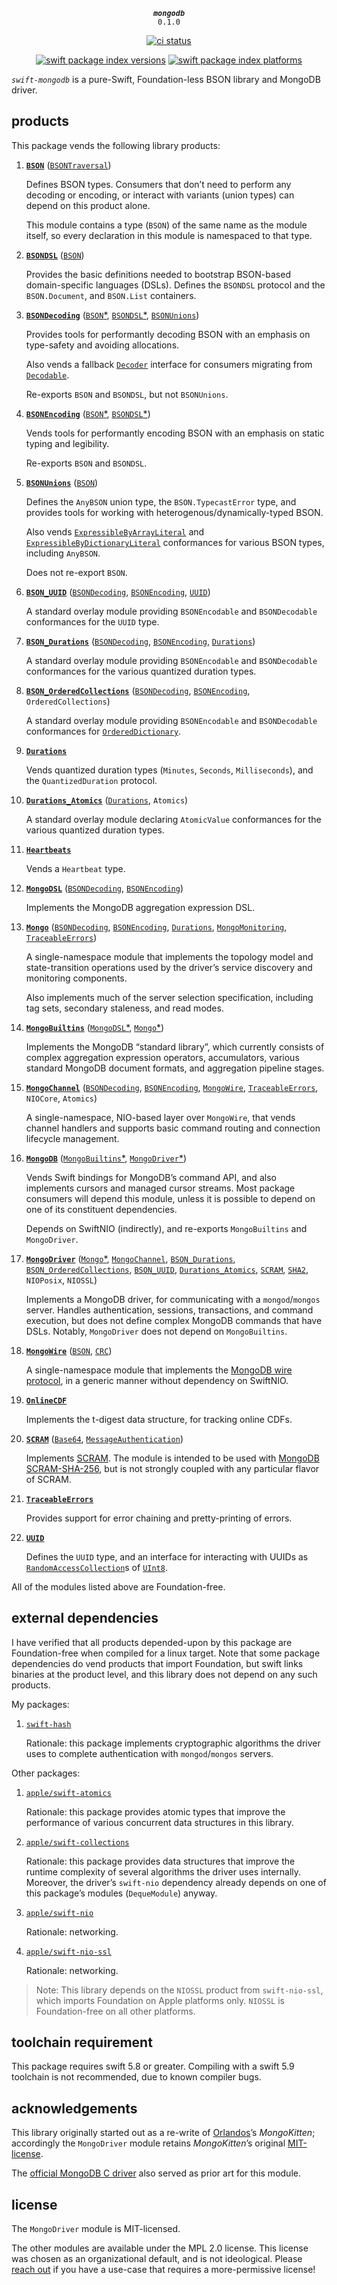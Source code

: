 <div align="center">
  
***`mongodb`***<br>`0.1.0`

[![ci status](https://github.com/kelvin13/swift-mongodb/actions/workflows/build.yml/badge.svg)](https://github.com/kelvin13/swift-mongodb/actions/workflows/build.yml)

[![swift package index versions](https://img.shields.io/endpoint?url=https%3A%2F%2Fswiftpackageindex.com%2Fapi%2Fpackages%2Fkelvin13%2Fswift-mongodb%2Fbadge%3Ftype%3Dswift-versions)](https://swiftpackageindex.com/kelvin13/swift-mongodb)
[![swift package index platforms](https://img.shields.io/endpoint?url=https%3A%2F%2Fswiftpackageindex.com%2Fapi%2Fpackages%2Fkelvin13%2Fswift-mongodb%2Fbadge%3Ftype%3Dplatforms)](https://swiftpackageindex.com/kelvin13/swift-mongodb)

</div>

*`swift-mongodb`* is a pure-Swift, Foundation-less BSON library and MongoDB driver.

## products

This package vends the following library products:

1.  [**`BSON`**](Sources/BSON) ([`BSONTraversal`](Sources/BSONTraversal))

    Defines BSON types. Consumers that don’t need to perform any decoding or encoding, or interact with variants (union types) can depend on this product alone.

    This module contains a type (`BSON`) of the same name as the module itself, so every declaration in this module is namespaced to that type.

1.  [**`BSONDSL`**](Sources/BSONDSL) ([`BSON`](Sources/BSON))

    Provides the basic definitions needed to bootstrap BSON-based domain-specific languages (DSLs). Defines the `BSONDSL` protocol and the `BSON.Document`, and `BSON.List` containers.

1.  [**`BSONDecoding`**](Sources/BSONDecoding) ([`BSON`*](Sources/BSON), [`BSONDSL`*](Sources/BSONDSL), [`BSONUnions`](Sources/BSONUnions))

    Provides tools for performantly decoding BSON with an emphasis on type-safety and avoiding allocations.
    
    Also vends a fallback [`Decoder`](https://swiftinit.org/reference/swift/decoder) interface for consumers migrating from [`Decodable`](https://swiftinit.org/reference/swift/decodable).

    Re-exports `BSON` and `BSONDSL`, but not `BSONUnions`.

1.  [**`BSONEncoding`**](Sources/BSONEncoding) ([`BSON`*](Sources/BSON), [`BSONDSL`*](Sources/BSONDSL))

    Vends tools for performantly encoding BSON with an emphasis on static typing and legibility.

    Re-exports `BSON` and `BSONDSL`.

1.  [**`BSONUnions`**](Sources/BSONUnions) ([`BSON`](Sources/BSON))

    Defines the `AnyBSON` union type, the `BSON.TypecastError` type, and provides tools for working with heterogenous/dynamically-typed BSON.

    Also vends [`ExpressibleByArrayLiteral`](https://swiftinit.org/reference/swift/expressiblebyarrayliteral) and [`ExpressibleByDictionaryLiteral`](https://swiftinit.org/reference/swift/expressiblebydictionaryliteral) conformances for various BSON types, including `AnyBSON`.

    Does not re-export `BSON`.

1.  [**`BSON_UUID`**](Sources/BSON_UUID) ([`BSONDecoding`](Sources/BSONDecoding), [`BSONEncoding`](Sources/BSONEncoding), [`UUID`](Sources/UUID))

    A standard overlay module providing `BSONEncodable` and `BSONDecodable` conformances for the `UUID` type.

1.  [**`BSON_Durations`**](Sources/BSON_Durations) ([`BSONDecoding`](Sources/BSONDecoding), [`BSONEncoding`](Sources/BSONEncoding), [`Durations`](Sources/UUID))

    A standard overlay module providing `BSONEncodable` and `BSONDecodable` conformances for the various quantized duration types.

1.  [**`BSON_OrderedCollections`**](Sources/BSON_OrderedCollections) ([`BSONDecoding`](Sources/BSONDecoding), [`BSONEncoding`](Sources/BSONEncoding), `OrderedCollections`)

    A standard overlay module providing `BSONEncodable` and `BSONDecodable` conformances for [`OrderedDictionary`](https://swiftinit.org/reference/swift-collections/orderedcollections/ordereddictionary).

1.  [**`Durations`**](Sources/Durations)

    Vends quantized duration types (`Minutes`, `Seconds`, `Milliseconds`), and the `QuantizedDuration` protocol.

1.  [**`Durations_Atomics`**](Sources/Durations_Atomics) ([`Durations`](Sources/UUID), `Atomics`)

    A standard overlay module declaring `AtomicValue` conformances for the various quantized duration types.

1.  [**`Heartbeats`**](Sources/Heartbeats)

    Vends a `Heartbeat` type.

1.  [**`MongoDSL`**](Sources/MongoDSL) ([`BSONDecoding`](Sources/BSONDecoding), [`BSONEncoding`](Sources/BSONEncoding))

    Implements the MongoDB aggregation expression DSL.

1.  [**`Mongo`**](Sources/Mongo) ([`BSONDecoding`](Sources/BSONDecoding), [`BSONEncoding`](Sources/BSONEncoding), [`Durations`](Sources/Durations), [`MongoMonitoring`](Sources/MongoMonitoring), [`TraceableErrors`](Sources/TraceableErrors))

    A single-namespace module that implements the topology model and state-transition operations used by the driver’s service discovery and monitoring components.

    Also implements much of the server selection specification, including tag sets, secondary staleness, and read modes.

1.  [**`MongoBuiltins`**](Sources/MongoBuiltins) ([`MongoDSL`*](Sources/MongoDSL), [`Mongo`*](Sources/Mongo))

    Implements the MongoDB “standard library”, which currently consists of complex aggregation expression operators, accumulators, various standard MongoDB document formats, and aggregation pipeline stages.

1.  [**`MongoChannel`**](Sources/MongoChannel)
([`BSONDecoding`](Sources/BSONDecoding),
[`BSONEncoding`](Sources/BSONEncoding),
[`MongoWire`](Sources/MongoWire),
[`TraceableErrors`](Sources/TraceableErrors),
`NIOCore`,
`Atomics`)

    A single-namespace, NIO-based layer over `MongoWire`, that vends channel handlers and supports basic command routing and connection lifecycle management.

1.  [**`MongoDB`**](Sources/MongoDB) ([`MongoBuiltins`*](Sources/MongoBuiltins), [`MongoDriver`*](Sources/MongoDriver))

    Vends Swift bindings for MongoDB’s command API, and also implements cursors and managed cursor streams. Most package consumers will depend this module, unless it is possible to depend on one of its constituent dependencies.

    Depends on SwiftNIO (indirectly), and re-exports `MongoBuiltins` and `MongoDriver`.

1.  [**`MongoDriver`**](Sources/MongoDriver)
([`Mongo`*](Sources/Mongo),
[`MongoChannel`](Sources/MongoChannel),
[`BSON_Durations`](Sources/BSON_Durations),
[`BSON_OrderedCollections`](Sources/BSON_OrderedCollections),
[`BSON_UUID`](Sources/BSON_UUID),
[`Durations_Atomics`](Sources/Durations_Atomics),
[`SCRAM`](Sources/SCRAM),
[`SHA2`](https://github.com/kelvin13/swift-hash/tree/master/Sources/SHA2),
`NIOPosix`,
`NIOSSL`)

    Implements a MongoDB driver, for communicating with a `mongod`/`mongos` server. Handles authentication, sessions, transactions, and command execution, but does not define complex MongoDB commands that have DSLs. Notably, `MongoDriver` does not depend on `MongoBuiltins`.

1.  [**`MongoWire`**](Sources/MongoWire) ([`BSON`](Sources/BSON), [`CRC`](https://github.com/kelvin13/swift-hash/tree/master/Sources/CRC))

    A single-namespace module that implements the [MongoDB wire protocol](https://www.mongodb.com/docs/manual/reference/mongodb-wire-protocol/), in a generic manner without dependency on SwiftNIO.

1.  [**`OnlineCDF`**](Sources/OnlineCDF)

    Implements the t-digest data structure, for tracking online CDFs.

1.  [**`SCRAM`**](Sources/SCRAM) ([`Base64`](https://github.com/kelvin13/swift-hash/tree/master/Sources/Base64), [`MessageAuthentication`](https://github.com/kelvin13/swift-hash/tree/master/Sources/MessageAuthentication))

    Implements [SCRAM](https://www.rfc-editor.org/rfc/rfc5802#section-7). The module is intended to be used with [MongoDB SCRAM-SHA-256](https://github.com/mongodb/specifications/blob/master/source/auth/auth.rst#scram-sha-256), but is not strongly coupled with any particular flavor of SCRAM.

1.  [**`TraceableErrors`**](Sources/TraceableErrors)

    Provides support for error chaining and pretty-printing of errors.

1.  [**`UUID`**](Sources/UUID)

    Defines the `UUID` type, and an interface for interacting with UUIDs as [`RandomAccessCollection`](https://swiftinit.org/reference/swift/randomaccesscollection)s of [`UInt8`](https://swiftinit.org/reference/swift/uint8).

All of the modules listed above are Foundation-free.

## external dependencies

I have verified that all products depended-upon by this package are Foundation-free when compiled for a linux target. Note that some package dependencies do vend products that import Foundation, but swift links binaries at the product level, and this library does not depend on any such products.

My packages:

1.  [`swift-hash`](https://github.com/kelvin13/swift-hash)

    Rationale: this package implements cryptographic algorithms the driver uses to complete authentication with `mongod`/`mongos` servers.

Other packages:

1.  [`apple/swift-atomics`](https://github.com/apple/swift-atomics)

    Rationale: this package provides atomic types that improve the performance of various concurrent data structures in this library.

1.  [`apple/swift-collections`](https://github.com/apple/swift-collections)

    Rationale: this package provides data structures that improve the runtime complexity of several algorithms the driver uses internally. Moreover, the driver’s `swift-nio` dependency already depends on one of this package’s modules (`DequeModule`) anyway.

1.  [`apple/swift-nio`](https://github.com/apple/swift-nio)

    Rationale: networking.

1.  [`apple/swift-nio-ssl`](https://github.com/apple/swift-nio-ssl)

    Rationale: networking.

> Note: This library depends on the `NIOSSL` product from `swift-nio-ssl`, which imports Foundation on Apple platforms only. `NIOSSL` is Foundation-free on all other platforms.

## toolchain requirement

This package requires swift 5.8 or greater. Compiling with a swift 5.9 toolchain is not recommended, due to known compiler bugs.

## acknowledgements

This library originally started out as a re-write of [Orlandos](https://orlandos.nl/)’s *MongoKitten*; accordingly the `MongoDriver` module retains *MongoKitten*’s original [MIT-license](https://github.com/orlandos-nl/MongoKitten/blob/master/7.0/LICENSE.md).

The [official MongoDB C driver](https://github.com/mongodb/mongo-swift-driver) also served as prior art for this module. 

## license

The `MongoDriver` module is MIT-licensed.

The other modules are available under the MPL 2.0 license. This license was chosen as an organizational default, and is not ideological. Please [reach out](https://github.com/kelvin13/swift-mongodb/discussions) if you have a use-case that requires a more-permissive license!
